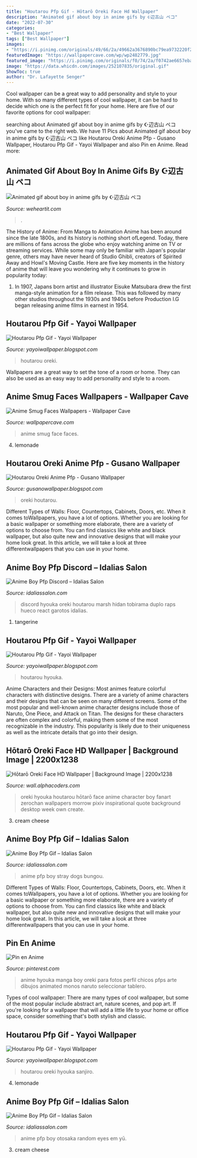 ```yaml
---
title: "Houtarou Pfp Gif - Hōtarō Oreki Face Hd Wallpaper"
description: "Animated gif about boy in anime gifs by ☪辺古山 ペコ"
date: "2022-07-30"
categories:
- "Best Wallpaper"
tags: ["Best Wallpaper"]
images:
- "https://i.pinimg.com/originals/49/66/2a/49662a3676890bc79ea9732220f26bf7.gif"
featuredImage: "https://wallpapercave.com/wp/wp2482779.jpg"
featured_image: "https://i.pinimg.com/originals/f0/74/2a/f0742ae6657eba38653be440314bac38.gif"
image: "https://data.whicdn.com/images/252107835/original.gif"
ShowToc: true
author: "Dr. Lafayette Senger"
---
```



Cool wallpaper can be a great way to add personality and style to your home. With so many different types of cool wallpaper, it can be hard to decide which one is the perfect fit for your home. Here are five of our favorite options for cool wallpaper: 

	

		
searching about Animated gif about boy in anime gifs by ☪辺古山 ペコ you've came to the right web. We have 11 Pics about Animated gif about boy in anime gifs by ☪辺古山 ペコ like Houtarou Oreki Anime Pfp - Gusano Wallpaper, Houtarou Pfp Gif - Yayoi Wallpaper and also Pin en Anime. Read more:
		
    
## Animated Gif About Boy In Anime Gifs By ☪辺古山 ペコ

<img loading=lazy src="https://data.whicdn.com/images/252107835/original.gif" onerror="this.onerror=null;this.src='https://tse4.mm.bing.net/th?id=OIP.2_U9FUtyWyPcdtJnQNk09gHaEK&amp;pid=15.1';" alt="Animated gif about boy in anime gifs by ☪辺古山 ペコ">

_Source: weheartit.com_

>. 

	

The History of Anime: From Manga to Animation
Anime has been around since the late 1800s, and its history is nothing short ofLegend. Today, there are millions of fans across the globe who enjoy watching anime on TV or streaming services. While some may only be familiar with Japan's popular genre, others may have never heard of Studio Ghibli, creators of Spirited Away and Howl's Moving Castle. Here are five key moments in the history of anime that will leave you wondering why it continues to grow in popularity today:
1) In 1907, Japans born artist and illustrator Eisuke Matsubara drew the first manga-style animation for a film release. This was followed by many other studios throughout the 1930s and 1940s before Production I.G began releasing anime films in earnest in 1954.

    
## Houtarou Pfp Gif - Yayoi Wallpaper

<img loading=lazy src="https://media.tenor.com/images/8826ff9f95cae5285ad983e28d80a101/tenor.gif" onerror="this.onerror=null;this.src='https://tse3.mm.bing.net/th?id=OIP.iCb_n5XK5Sha2YPijYChAQAAAA&amp;pid=15.1';" alt="Houtarou Pfp Gif - Yayoi Wallpaper">

_Source: yayoiwallpaper.blogspot.com_

>houtarou oreki. 

	

Wallpapers are a great way to set the tone of a room or home. They can also be used as an easy way to add personality and style to a room.

    
## Anime Smug Faces Wallpapers - Wallpaper Cave

<img loading=lazy src="https://wallpapercave.com/wp/wp2482779.jpg" onerror="this.onerror=null;this.src='https://tse1.mm.bing.net/th?id=OIP.ZGgqjE_7iasZe5hwrNdm9wHaEK&amp;pid=15.1';" alt="Anime Smug Faces Wallpapers - Wallpaper Cave">

_Source: wallpapercave.com_

>anime smug face faces. 

	

4. lemonade 

    
## Houtarou Oreki Anime Pfp - Gusano Wallpaper

<img loading=lazy src="https://i0.wp.com/wallpapercave.com/wp/wp4628780.jpg" onerror="this.onerror=null;this.src='https://tse3.mm.bing.net/th?id=OIP.gfH6Qq5cS46vtSTR6WWRwAHaIa&amp;pid=15.1';" alt="Houtarou Oreki Anime Pfp - Gusano Wallpaper">

_Source: gusanowallpaper.blogspot.com_

>oreki houtarou. 

	

Different Types of Walls: Floor, Countertops, Cabinets, Doors, etc.
When it comes toWallpapers, you have a lot of options. Whether you are looking for a basic wallpaper or something more elaborate, there are a variety of options to choose from. You can find classics like white and black wallpaper, but also quite new and innovative designs that will make your home look great. In this article, we will take a look at three differentwallpapers that you can use in your home.

    
## Anime Boy Pfp Discord – Idalias Salon

<img loading=lazy src="https://i.pinimg.com/originals/dc/b8/b2/dcb8b2aec1274662531acfd65de2658f.gif" onerror="this.onerror=null;this.src='https://tse2.mm.bing.net/th?id=OIP.y8V2zNmVtVSW3nh8uMfFWQAAAA&amp;pid=15.1';" alt="Anime Boy Pfp Discord – Idalias Salon">

_Source: idaliassalon.com_

>discord hyouka oreki houtarou marsh hidan tobirama duplo raps hueco react garotos idalias. 

	

1. tangerine 

    
## Houtarou Pfp Gif - Yayoi Wallpaper

<img loading=lazy src="https://data.whicdn.com/images/319345960/original.gif" onerror="this.onerror=null;this.src='https://tse2.mm.bing.net/th?id=OIP.xg90W4gZ00mjiwEzr22iwwHaG2&amp;pid=15.1';" alt="Houtarou Pfp Gif - Yayoi Wallpaper">

_Source: yayoiwallpaper.blogspot.com_

>houtarou hyouka. 

	

Anime Characters and their Designs: Most animes feature colorful characters with distinctive designs.
There are a variety of anime characters and their designs that can be seen on many different screens. Some of the most popular and well-known anime character designs include those of Naruto, One Piece, and Attack on Titan. The designs for these characters are often complex and colorful, making them some of the most recognizable in the industry. This popularity is likely due to their uniqueness as well as the intricate details that go into their design.

    
## Hōtarō Oreki Face HD Wallpaper | Background Image | 2200x1238

<img loading=lazy src="https://images5.alphacoders.com/690/thumb-1920-690119.jpg" onerror="this.onerror=null;this.src='https://tse3.mm.bing.net/th?id=OIP.fj814DuQaRlKIfOs2MaE1wHaEK&amp;pid=15.1';" alt="Hōtarō Oreki Face HD Wallpaper | Background Image | 2200x1238">

_Source: wall.alphacoders.com_

>oreki hyouka houtarou hōtarō face anime character boy fanart zerochan wallpapers morrow pixiv inspirational quote background desktop week own create. 

	

3. cream cheese 

    
## Anime Boy Pfp Gif – Idalias Salon

<img loading=lazy src="https://i.pinimg.com/originals/44/ec/99/44ec9936ed9c62012c28abebe400113a.gif" onerror="this.onerror=null;this.src='https://tse2.mm.bing.net/th?id=OIP.DIRlZCgFZmnTLZS3Yo34FgAAAA&amp;pid=15.1';" alt="Anime Boy Pfp Gif – Idalias Salon">

_Source: idaliassalon.com_

>anime pfp boy stray dogs bungou. 

	

Different Types of Walls: Floor, Countertops, Cabinets, Doors, etc.
When it comes toWallpapers, you have a lot of options. Whether you are looking for a basic wallpaper or something more elaborate, there are a variety of options to choose from. You can find classics like white and black wallpaper, but also quite new and innovative designs that will make your home look great. In this article, we will take a look at three differentwallpapers that you can use in your home.

    
## Pin En Anime

<img loading=lazy src="https://i.pinimg.com/originals/49/66/2a/49662a3676890bc79ea9732220f26bf7.gif" onerror="this.onerror=null;this.src='https://tse4.mm.bing.net/th?id=OIP.SWYqNnaJC8eeqXMiIPJr9wHaHb&amp;pid=15.1';" alt="Pin en Anime">

_Source: pinterest.com_

>anime hyouka manga boy oreki para fotos perfil chicos pfps arte dibujos animated monos naruto seleccionar tablero. 

	

Types of cool wallpaper:
There are many types of cool wallpaper, but some of the most popular include abstract art, nature scenes, and pop art. If you're looking for a wallpaper that will add a little life to your home or office space, consider something that's both stylish and classic.

    
## Houtarou Pfp Gif - Yayoi Wallpaper

<img loading=lazy src="https://thumbs.gfycat.com/FarMinorAfricanpiedkingfisher-size_restricted.gif" onerror="this.onerror=null;this.src='https://tse2.mm.bing.net/th?id=OIP.h7Az07noOY4zqu0hCTqVGQHaC9&amp;pid=15.1';" alt="Houtarou Pfp Gif - Yayoi Wallpaper">

_Source: yayoiwallpaper.blogspot.com_

>houtarou oreki hyouka sanjiro. 

	

4. lemonade 

    
## Anime Boy Pfp Gif – Idalias Salon

<img loading=lazy src="https://i.pinimg.com/originals/f0/74/2a/f0742ae6657eba38653be440314bac38.gif" onerror="this.onerror=null;this.src='https://tse3.mm.bing.net/th?id=OIP.QICpYX_NrJnlP-vrGVIDPgHaEK&amp;pid=15.1';" alt="Anime Boy Pfp Gif – Idalias Salon">

_Source: idaliassalon.com_

>anime pfp boy otosaka random eyes em yū. 

	

3. cream cheese 

